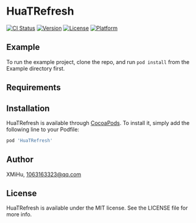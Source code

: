 # HuaTRefresh

[![CI Status](http://img.shields.io/travis/XMiHu/HuaTRefresh.svg?style=flat)](https://travis-ci.org/XMiHu/HuaTRefresh)
[![Version](https://img.shields.io/cocoapods/v/HuaTRefresh.svg?style=flat)](http://cocoapods.org/pods/HuaTRefresh)
[![License](https://img.shields.io/cocoapods/l/HuaTRefresh.svg?style=flat)](http://cocoapods.org/pods/HuaTRefresh)
[![Platform](https://img.shields.io/cocoapods/p/HuaTRefresh.svg?style=flat)](http://cocoapods.org/pods/HuaTRefresh)

## Example

To run the example project, clone the repo, and run `pod install` from the Example directory first.

## Requirements

## Installation

HuaTRefresh is available through [CocoaPods](http://cocoapods.org). To install
it, simply add the following line to your Podfile:

```ruby
pod 'HuaTRefresh'
```

## Author

XMiHu, 1063163323@qq.com

## License

HuaTRefresh is available under the MIT license. See the LICENSE file for more info.
